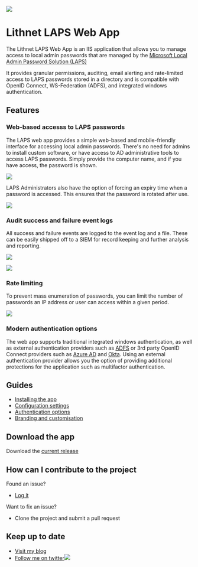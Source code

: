 ![](https://github.com/lithnet/laps-web/wiki/images/logo-ex-small.png)
# Lithnet LAPS Web App
The Lithnet LAPS Web App is an IIS application that allows you to manage access to local admin passwords that are managed by the [Microsoft Local Admin Password Solution (LAPS)](https://technet.microsoft.com/en-us/mt227395.aspx)

It provides granular permissions, auditing, email alerting and rate-limited access to LAPS passwords stored in a directory and is compatible with OpenID Connect, WS-Federation (ADFS), and integrated windows authentication.

## Features
### Web-based accesss to LAPS passwords
The LAPS web app provides a simple web-based and mobile-friendly interface for accessing local admin passwords. There's no need for admins to install custom software, or have access to AD administrative tools to access LAPS passwords. Simply provide the computer name, and if you have access, the password is shown.

![](https://github.com/lithnet/laps-web/wiki/images/RequestPassword.png)

LAPS Administrators also have the option of forcing an expiry time when a password is accessed. This ensures that the password is rotated after use.

![](https://github.com/lithnet/laps-web/wiki/images/ShowPassword.png)

### Audit success and failure event logs
All success and failure events are logged to the event log and a file. These can be easily shipped off to a SIEM for record keeping and further analysis and reporting.

![](https://github.com/lithnet/laps-web/wiki/images/AuditSuccess.png)

![](https://github.com/lithnet/laps-web/wiki/images/AuditFail.png)

### Rate limiting
To prevent mass enumeration of passwords, you can limit the number of passwords an IP address or user can access within a given period.

![](https://github.com/lithnet/laps-web/wiki/images/RateLimited.png)

### Modern authentication options
The web app supports traditional integrated windows authentication, as well as external authentication providers such as [ADFS](https://github.com/lithnet/laps-web/wiki/Setting-up-authentication-with-Active-Directory-Federation-Services) or 3rd party OpenID Connect providers such as [Azure AD](https://github.com/lithnet/laps-web/wiki/Setting-up-authentication-with-Azure-Active-Directory) and [Okta](https://github.com/lithnet/laps-web/wiki/Setting-up-authentication-with-Okta). Using an external authentication provider allows you the option of providing additional protections for the application such as multifactor authentication.

## Guides
*   [Installing the app](https://github.com/lithnet/laps-web/wiki/Installing-the-app)
*   [Configuration settings](https://github.com/lithnet/laps-web/wiki/Configuration-settings)
*   [Authentication options](https://github.com/lithnet/laps-web/wiki/Authentication-options)
*   [Branding and customisation](https://github.com/lithnet/laps-web/wiki/Branding-and-customisation)

## Download the app
Download the [current release](https://github.com/lithnet/laps-web/releases/)

## How can I contribute to the project
Found an issue?
*   [Log it](https://github.com/lithnet/laps-web/issues)

Want to fix an issue?
*   Clone the project and submit a pull request

## Keep up to date
*   [Visit my blog](http://blog.lithiumblue.com)
*   [Follow me on twitter](https://twitter.com/RyanLNewington)![](http://twitter.com/favicon.ico)
